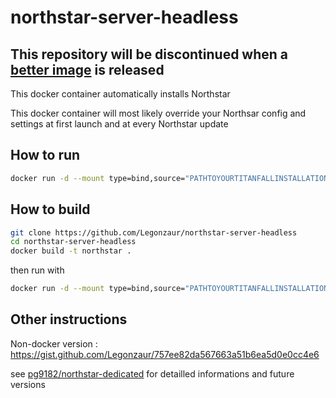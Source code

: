 # northstar-server-headless

## This repository will be discontinued when a [better image](https://github.com/pg9182/northstar-dedicated) is released

This docker container automatically installs Northstar

This docker container will most likely override your Northsar config and settings at first launch and at every Northstar update

## How to run

```bash
docker run -d --mount type=bind,source="PATHTOYOURTITANFALLINSTALLATION",target="/Titanfall2" -p 8081:8081 -p 37015:37015/udp legonzaur/northstar-server-headless:latest
```

## How to build

```bash
git clone https://github.com/Legonzaur/northstar-server-headless
cd northstar-server-headless
docker build -t northstar .
```
then run with 

```bash
docker run -d --mount type=bind,source="PATHTOYOURTITANFALLINSTALLATION",target="/Titanfall2" -p 8081:8081 -p 37015:37015/udp northstar
```

## Other instructions

Non-docker version : https://gist.github.com/Legonzaur/757ee82da567663a51b6ea5d0e0cc4e6

see [pg9182/northstar-dedicated](https://github.com/pg9182/northstar-dedicated) for detailled informations and future versions
